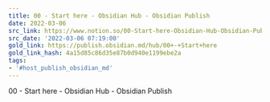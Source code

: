```yaml
---
title: 00 - Start here - Obsidian Hub - Obsidian Publish
date: 2022-03-06
src_link: https://www.notion.so/00-Start-here-Obsidian-Hub-Obsidian-Publish-ad3b496ed433408cb397418b922b8514
src_date: '2022-03-06 07:19:00'
gold_link: https://publish.obsidian.md/hub/00+-+Start+here
gold_link_hash: 4a15d85c86d35e87b0d940e1199ebe2a
tags:
- '#host_publish_obsidian_md'
---
```



00 - Start here - Obsidian Hub - Obsidian Publish
